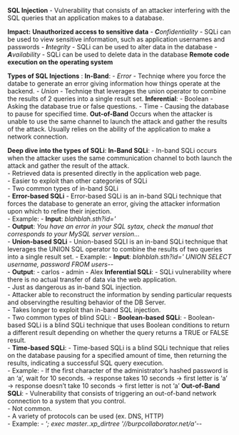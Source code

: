 **SQL Injection** - Vulnerability that consists of an attacker interfering with the SQL queries that an application makes to a database.


**Impact:**
	**Unauthorized access to sensitive data**
		- ***C**onfidentiality* - SQLi can be used to view sensitive information, such as application usernames and passwords
		- ***I**ntegrity* - SQLi can be used to alter data in the database
		- ***A**vailability* - SQLi can be used to delete data in the database
	**Remote code execution on the operating system**

**Types of SQL Injections** :
		**In-Band**:
			- *Error* - Techniqe where you force the databe to generate an error giving information how things operate at the backend.
			- *Union* -  Techniqe that leverages the union operator to combine the results of 2 queries into a single result set.
		**Inferential**:
			- Boolean - Asking the database true or false questions.
			- Time - Causing the database to pause for specified time.
		**Out-of-Band** 
			Occurs when the attacker is unable to use the same channel to launch the attack and gather the results of the attack. Usually relies on the ability of the application to make a network connection.

**Deep dive into the types of SQLi**:
	**In-Band SQLi**:
		- In-band SQLi occurs when the attacker uses the same communication channel to both launch the attack and gather the result of the attack.  
		- Retrieved data is presented directly in the application web page.  
		- Easier to exploit than other categories of SQLi  
		- Two common types of in-band SQLi  
			- **Error-based SQLi** 
				- Error-based SQLi is an in-band SQLi technique that forces the database to generate an error, giving the attacker information upon which to refine their injection.   
				- Example: 
					- **Input**: *blahblah.sth?id='*  
					- **Output**: *You have an error in your SQL sytax, check the manual that corresponds to your MySQL server version…*  
			- **Union-based SQLi**
				- Union-based SQLI is an in-band SQLi technique that leverages the UNION SQL operator to combine the results of two queries into a single result set.
				- Example:
					- **Input**: *blahblah.sth?id=' UNION SELECT username, password FROM users--*  
					- **Output**: 
						- carlos
						- admin
						- Alex
	**Inferential SQLi**:
		- SQLi vulnerability where there is no actual transfer of data via the web application.  
		- Just as dangerous as in-band SQL injection.  
		- Attacker able to reconstruct the information by sending particular requests and observingthe resulting behavior of the DB Server.  
		- Takes longer to exploit than in-band SQL injection.   
		- Two common types of blind SQLi:
			- **Boolean-based SQLi**:
				- Boolean-based SQLi is a blind SQLi technique that uses Boolean conditions to return a different result depending on whether the query returns a TRUE or FALSE result.  
			- **Time-based SQLi**:
				- Time-based SQLi is a blind SQLi technique that relies on the database pausing for a specified amount of time, then returning the results, indicating a successful SQL query execution.  
				- Example:
					- If the first character of the administrator’s hashed password is an ‘a’, wait for 10 seconds.
						 → response takes 10 seconds → first letter is ‘a’  
						 → response doesn’t take 10 seconds → first letter is not ‘a’
	**Out-of-Band SQLi**:
		- Vulnerability that consists of triggering an out-of-band network connection to a system that you control.  
		- Not common.  
		- A variety of protocols can be used (ex. DNS, HTTP)  
		- Example:
			- *'; exec master..xp_dirtree '//burpcollaborator.net/a'--*

